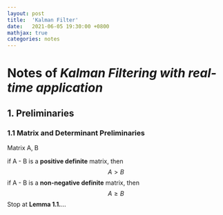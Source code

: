 ```yaml
---
layout: post
title:  'Kalman Filter'
date:   2021-06-05 19:30:00 +0800
mathjax: true
categories: notes
---
```


# Notes of *Kalman Filtering with real-time application*

## 1. Preliminaries

### 1.1 Matrix and Determinant Preliminaries

Matrix A, B

if A - B is a **positive definite** matrix, then
$$
A \gt B
$$
if A - B is a **non-negative definite** matrix, then
$$
A \ge B
$$
Stop at **Lemma 1.1.**...

